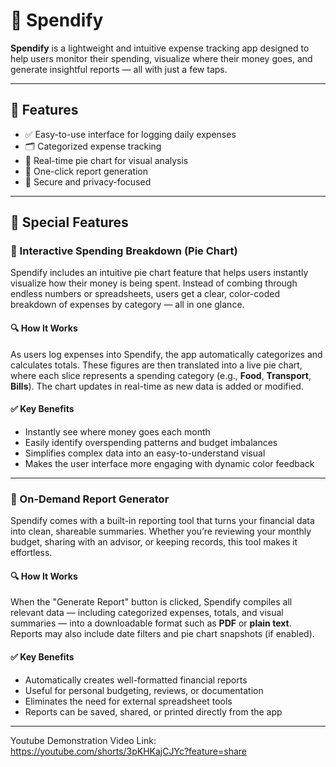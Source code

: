# 💸 Spendify

**Spendify** is a lightweight and intuitive expense tracking app designed to help users monitor their spending, visualize where their money goes, and generate insightful reports — all with just a few taps.

---

## 🚀 Features

- ✅ Easy-to-use interface for logging daily expenses
- 🗂️ Categorized expense tracking
- 🥧 Real-time pie chart for visual analysis
- 📄 One-click report generation
- 🔐 Secure and privacy-focused

---

## 🌟 Special Features

### 🥧 Interactive Spending Breakdown (Pie Chart)

Spendify includes an intuitive pie chart feature that helps users instantly visualize how their money is being spent. Instead of combing through endless numbers or spreadsheets, users get a clear, color-coded breakdown of expenses by category — all in one glance.

#### 🔍 How It Works
As users log expenses into Spendify, the app automatically categorizes and calculates totals. These figures are then translated into a live pie chart, where each slice represents a spending category (e.g., **Food**, **Transport**, **Bills**). The chart updates in real-time as new data is added or modified.

#### ✅ Key Benefits
- Instantly see where money goes each month  
- Easily identify overspending patterns and budget imbalances  
- Simplifies complex data into an easy-to-understand visual  
- Makes the user interface more engaging with dynamic color feedback  

---

### 📄 On-Demand Report Generator

Spendify comes with a built-in reporting tool that turns your financial data into clean, shareable summaries. Whether you’re reviewing your monthly budget, sharing with an advisor, or keeping records, this tool makes it effortless.

#### 🔍 How It Works
When the "Generate Report" button is clicked, Spendify compiles all relevant data — including categorized expenses, totals, and visual summaries — into a downloadable format such as **PDF** or **plain text**. Reports may also include date filters and pie chart snapshots (if enabled).

#### ✅ Key Benefits
- Automatically creates well-formatted financial reports  
- Useful for personal budgeting, reviews, or documentation  
- Eliminates the need for external spreadsheet tools  
- Reports can be saved, shared, or printed directly from the app  

---

Youtube Demonstration Video Link: https://youtube.com/shorts/3pKHKajCJYc?feature=share 
